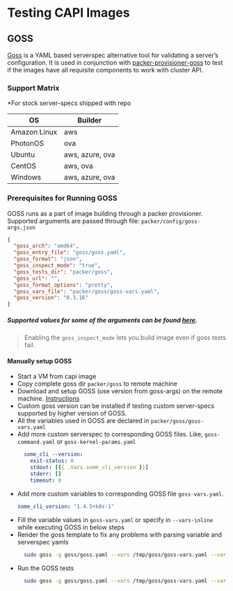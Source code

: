 # Testing CAPI Images

## GOSS

[Goss](https://github.com/aelsabbahy/goss) is a YAML based serverspec alternative
tool for validating a server’s configuration. It is used in conjunction with 
[packer-provisioner-goss](https://github.com/YaleUniversity/packer-provisioner-goss/releases)
to test if the images have all requisite components to work with cluster API.

### Support Matrix 
*For stock server-specs shipped with repo

| OS | Builder | 
|----|---------|
| Amazon Linux | aws
| PhotonOS | ova
| Ubuntu | aws, azure, ova
| CentOS | aws, ova 
| Windows | aws, azure, ova


### Prerequisites for Running GOSS
GOSS runs as a part of image building through a packer provisioner.
Supported arguments are passed through file: `packer/config/goss-args.json`
```json
{
  "goss_arch": "amd64",
  "goss_entry_file": "goss/goss.yaml",
  "goss_format": "json",
  "goss_inspect_mode": "true",
  "goss_tests_dir": "packer/goss",
  "goss_url": "",
  "goss_format_options": "pretty",
  "goss_vars_file": "packer/goss/goss-vars.yaml",
  "goss_version": "0.3.16"
}
```
##### Supported values for some of the arguments can be found [here](https://github.com/aelsabbahy/goss).
> Enabling the `goss_inspect_mode` lets you build image even if goss tests fail.

#### Manually setup GOSS
- Start a VM from capi image
- Copy complete goss dir `packer/goss` to remote machine
- Download and setup GOSS (use version from goss-args) on the remote machine. [Instructions](https://github.com/aelsabbahy/goss#latest) 
- Custom goss version can be installed if testing custom server-specs supported by higher version of GOSS.
- All the variables used in GOSS are declared in `packer/goss/goss-vars.yaml`
- Add more custom serverspec to corresponding GOSS files. Like, `goss-command.yaml` or `goss-kernel-params.yaml`
    ```yaml
      some_cli --version:
        exit-status: 0
        stdout: [{{ .Vars.some_cli_version }}]
        stderr: []
        timeout: 0
    ```
- Add more custom variables to corresponding GOSS file `goss-vars.yaml`.
    ```yaml
    some_cli_version: "1.4.5+k8s-1"
    ```
- Fill the variable values in `goss-vars.yaml` or specify in `--vars-inline` while executing GOSS in below steps
- Render the goss template to fix any problems with parsing variable and serverspec yamls
  ```bash
    sudo goss -g goss/goss.yaml --vars /tmp/goss/goss-vars.yaml --vars-inline '{"ARCH":"amd64","OS":"Ubuntu","PROVIDER":"aws", some_cli_version":"1.3.4"}' render
  ```     
- Run the GOSS tests  
  ```bash
    sudo goss -g goss/goss.yaml --vars /tmp/goss/goss-vars.yaml --vars-inline '{"ARCH":"amd64","OS":"Ubuntu","PROVIDER":"aws", some_cli_version":"1.3.4"}' validate --retry-timeout 0s --sleep 1s -f json -o pretty
  ```
